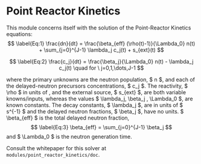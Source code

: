 # Point Reactor Kinetics

This module concerns itself with the solution of the Point-Reactor Kinetics
equations:
$$
\label{Eq:1}
\frac{dn}{dt} = \frac{\beta_{eff} (\rho(t)-1)}{\Lambda_0} n(t) +
\sum_{j=0}^{J-1} \lambda_j c_j(t) + s_{ext}(t)
$$

$$
\label{Eq:2}
\frac{c_j}{dt} = \frac{\beta_j}{\Lambda_0} n(t) - \lambda_j c_j(t)
\quad for \ j=0,1,\dots,J-1
$$

where the primary unknowns are the neutron population, $ n $, and each of
the delayed-neutron precursors concentrations, $ c_j $. The reactivity,
$ \rho $ in units of , and the external source, $ s_{ext} $, are both
variable knowns/inputs, whereas the values $ \lambda_j, \beta_j ,
\Lambda_0 $, are known constants. The decay constants, $ \lambda_j $,
are in units of $ s^{-1} $ and the delayed neutron fractions,
$ \beta_j $, have no units. $ \beta_{eff} $ is the total delayed neutron
fraction,
$$
\label{Eq:3} \beta_{eff} = \sum_{j=0}^{J-1} \beta_j
$$
and $ \Lambda_0 $ is the neutron generation time.

Consult the whitepaper for this solver at `modules/point_reactor_kinetics/doc`.
